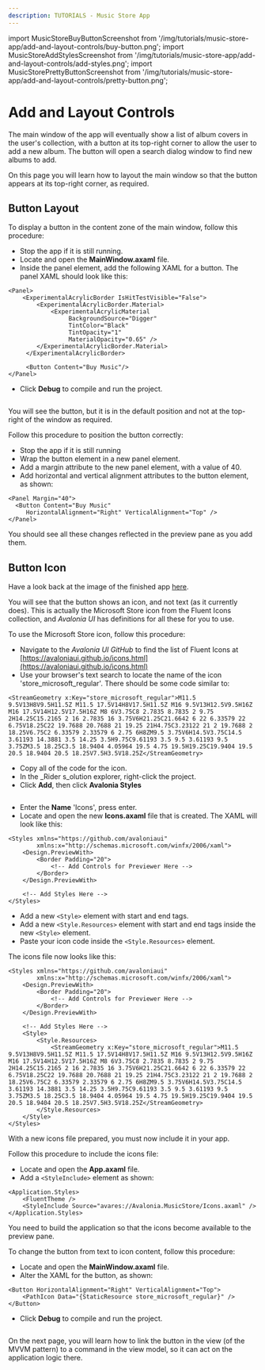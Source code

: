```yaml
---
description: TUTORIALS - Music Store App
---
```


import MusicStoreBuyButtonScreenshot from '/img/tutorials/music-store-app/add-and-layout-controls/buy-button.png';
import MusicStoreAddStylesScreenshot from '/img/tutorials/music-store-app/add-and-layout-controls/add-styles.png';
import MusicStorePrettyButtonScreenshot from '/img/tutorials/music-store-app/add-and-layout-controls/pretty-button.png';

# Add and Layout Controls

The main window of the app will eventually show a list of album covers in the user's collection, with a button at its top-right corner to allow the user to add a new album. The button will open a search dialog window to find new albums to add.&#x20;

On this page you will learn how to layout the main window so that the button appears at its top-right corner, as required.

## Button Layout

To display a button in the content zone of the main window, follow this procedure:

- Stop the app if it is still running.
- Locate and open the **MainWindow.axaml** file.
- Inside the panel element, add the following XAML for a button. The panel XAML should look like this:&#x20;

```markup
<Panel>
    <ExperimentalAcrylicBorder IsHitTestVisible="False">
        <ExperimentalAcrylicBorder.Material>
            <ExperimentalAcrylicMaterial
                 BackgroundSource="Digger"
                 TintColor="Black"
                 TintOpacity="1"
                 MaterialOpacity="0.65" />
        </ExperimentalAcrylicBorder.Material>
     </ExperimentalAcrylicBorder>

     <Button Content="Buy Music"/>
</Panel>
```

- Click **Debug** to compile and run the project.

<p><img className="image-medium-zoom" src={MusicStoreBuyButtonScreenshot} alt="" /></p>

You will see the button, but it is in the default position and not at the top-right of the window as required.

Follow this procedure to position the button correctly:

- Stop the app if it is still running
- Wrap the button element in a new panel element.
- Add a margin attribute to the new panel element, with a value of 40. &#x20;
- Add horizontal and vertical alignment attributes to the button element, as shown:

```markup
<Panel Margin="40">
  <Button Content="Buy Music" 
     HorizontalAlignment="Right" VerticalAlignment="Top" />
</Panel>
```

You should see all these changes reflected in the preview pane as you add them.&#x20;

## Button Icon

Have a look back at the image of the finished app [here](./). &#x20;

You will see that the button shows an icon, and not text (as it currently does). This is actually the Microsoft Store icon from the Fluent Icons collection, and _Avalonia UI_ has definitions for all these for you to use.

To use the Microsoft Store icon, follow this procedure:&#x20;

- Navigate to the _Avalonia UI_ _GitHub_ to find the list of Fluent Icons at [https://avaloniaui.github.io/icons.html](https://avaloniaui.github.io/icons.html)
- Use your browser's text search to locate the name of the icon 'store\_microsoft\_regular'. There should be some code similar to:

```markup
<StreamGeometry x:Key="store_microsoft_regular">M11.5 9.5V13H8V9.5H11.5Z M11.5 17.5V14H8V17.5H11.5Z M16 9.5V13H12.5V9.5H16Z M16 17.5V14H12.5V17.5H16Z M8 6V3.75C8 2.7835 8.7835 2 9.75 2H14.25C15.2165 2 16 2.7835 16 3.75V6H21.25C21.6642 6 22 6.33579 22 6.75V18.25C22 19.7688 20.7688 21 19.25 21H4.75C3.23122 21 2 19.7688 2 18.25V6.75C2 6.33579 2.33579 6 2.75 6H8ZM9.5 3.75V6H14.5V3.75C14.5 3.61193 14.3881 3.5 14.25 3.5H9.75C9.61193 3.5 9.5 3.61193 9.5 3.75ZM3.5 18.25C3.5 18.9404 4.05964 19.5 4.75 19.5H19.25C19.9404 19.5 20.5 18.9404 20.5 18.25V7.5H3.5V18.25Z</StreamGeometry>
```

- Copy all of the code for the icon.
- In the _Rider s_olution explorer, right-click the project.
- Click **Add**, then click  **Avalonia Styles**

<p><img className="image-medium-zoom" src={MusicStoreAddStylesScreenshot} alt="" /></p>

- Enter the **Name** 'Icons', press enter.
- Locate and open the new **Icons.axaml** file that is created. The XAML will look like this:

```markup
<Styles xmlns="https://github.com/avaloniaui"
        xmlns:x="http://schemas.microsoft.com/winfx/2006/xaml">
    <Design.PreviewWith>
        <Border Padding="20">
            <!-- Add Controls for Previewer Here -->
        </Border>
    </Design.PreviewWith>

    <!-- Add Styles Here -->
</Styles>
```

- Add a new `<Style>` element with start and end tags.
- Add a new `<Style.Resources>` element with start and end tags inside the new `<Style>` element.
- Paste your icon code inside the `<Style.Resources>` element.

The icons file now looks like this:

```markup
<Styles xmlns="https://github.com/avaloniaui"
        xmlns:x="http://schemas.microsoft.com/winfx/2006/xaml">
    <Design.PreviewWith>
        <Border Padding="20">
            <!-- Add Controls for Previewer Here -->
        </Border>
    </Design.PreviewWith>

    <!-- Add Styles Here -->
    <Style>
        <Style.Resources>
            <StreamGeometry x:Key="store_microsoft_regular">M11.5 9.5V13H8V9.5H11.5Z M11.5 17.5V14H8V17.5H11.5Z M16 9.5V13H12.5V9.5H16Z M16 17.5V14H12.5V17.5H16Z M8 6V3.75C8 2.7835 8.7835 2 9.75 2H14.25C15.2165 2 16 2.7835 16 3.75V6H21.25C21.6642 6 22 6.33579 22 6.75V18.25C22 19.7688 20.7688 21 19.25 21H4.75C3.23122 21 2 19.7688 2 18.25V6.75C2 6.33579 2.33579 6 2.75 6H8ZM9.5 3.75V6H14.5V3.75C14.5 3.61193 14.3881 3.5 14.25 3.5H9.75C9.61193 3.5 9.5 3.61193 9.5 3.75ZM3.5 18.25C3.5 18.9404 4.05964 19.5 4.75 19.5H19.25C19.9404 19.5 20.5 18.9404 20.5 18.25V7.5H3.5V18.25Z</StreamGeometry>
        </Style.Resources>
    </Style>
</Styles>
```

With a new icons file prepared, you must now include it in your app.

Follow this procedure to include the icons file:

- Locate and open the **App.axaml** file.
- Add a `<StyleInclude>` element as shown:

```markup
<Application.Styles>
    <FluentTheme />
    <StyleInclude Source="avares://Avalonia.MusicStore/Icons.axaml" />
</Application.Styles>
```

You need to build the application so that the icons become available to the preview pane.

To change the button from text to icon content, follow this procedure:

- Locate and open the **MainWindow.axaml** file.
- Alter the XAML for the button, as shown:

```markup
<Button HorizontalAlignment="Right" VerticalAlignment="Top">       
    <PathIcon Data="{StaticResource store_microsoft_regular}" /> 
</Button>
```

- Click **Debug** to compile and run the project.

<p><img className="image-medium-zoom" src={MusicStorePrettyButtonScreenshot} alt="" /></p>

On the next page, you will learn how to link the button in the view (of the MVVM pattern) to a command in the view model, so it can act on the application logic there.
